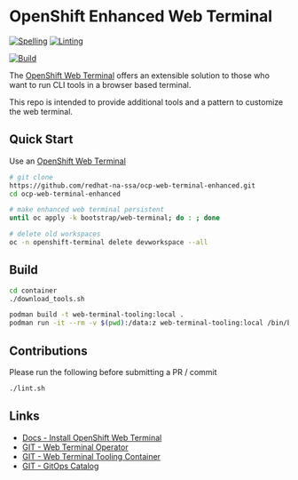 # OpenShift Enhanced Web Terminal

[![Spelling](https://github.com/redhat-na-ssa/ocp-web-terminal-enhanced/actions/workflows/spellcheck.yaml/badge.svg)](https://github.com/redhat-na-ssa/ocp-web-terminal-enhanced/actions/workflows/spellcheck.yaml)
[![Linting](https://github.com/redhat-na-ssa/ocp-web-terminal-enhanced/actions/workflows/linting.yaml/badge.svg)](https://github.com/redhat-na-ssa/ocp-web-terminal-enhanced/actions/workflows/linting.yaml)

[![Build](https://github.com/redhat-na-ssa/ocp-web-terminal-enhanced/actions/workflows/build-web-terminal.yaml/badge.svg)](https://github.com/redhat-na-ssa/ocp-web-terminal-enhanced/actions/workflows/build-web-terminal.yaml)

The [OpenShift Web Terminal](https://docs.openshift.com/container-platform/4.14/web_console/web_terminal/installing-web-terminal.html) offers an extensible solution to those who want to run CLI tools in a browser based terminal.

This repo is intended to provide additional tools and a pattern to customize the web terminal.

## Quick Start

Use an [OpenShift Web Terminal](https://docs.openshift.com/container-platform/4.14/web_console/web_terminal/installing-web-terminal.html)

```sh
# git clone
https://github.com/redhat-na-ssa/ocp-web-terminal-enhanced.git
cd ocp-web-terminal-enhanced

# make enhanced web terminal persistent
until oc apply -k bootstrap/web-terminal; do : ; done

# delete old workspaces
oc -n openshift-terminal delete devworkspace --all
```

## Build

```sh
cd container
./download_tools.sh

podman build -t web-terminal-tooling:local .
podman run -it --rm -v $(pwd):/data:z web-terminal-tooling:local /bin/bash
```

## Contributions

Please run the following before submitting a PR / commit

```sh
./lint.sh
```

## Links

- [Docs - Install OpenShift Web Terminal](https://docs.openshift.com/container-platform/4.12/web_console/web_terminal/installing-web-terminal.html)
- [GIT - Web Terminal Operator](https://github.com/redhat-developer/web-terminal-operator)
- [GIT - Web Terminal Tooling Container](https://github.com/redhat-developer/web-terminal-tooling)
- [GIT - GitOps Catalog](https://github.com/redhat-na-ssa/demo-ai-gitops-catalog)

